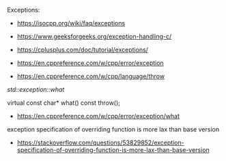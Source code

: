

Exceptions:


* https://isocpp.org/wiki/faq/exceptions

* https://www.geeksforgeeks.org/exception-handling-c/

* https://cplusplus.com/doc/tutorial/exceptions/

* https://en.cppreference.com/w/cpp/error/exception

* https://en.cppreference.com/w/cpp/language/throw


*std::exception::what*

virtual const char* what() const throw();

* https://en.cppreference.com/w/cpp/error/exception/what

exception specification of overriding function is more lax than base version

* https://stackoverflow.com/questions/53829852/exception-specification-of-overriding-function-is-more-lax-than-base-version